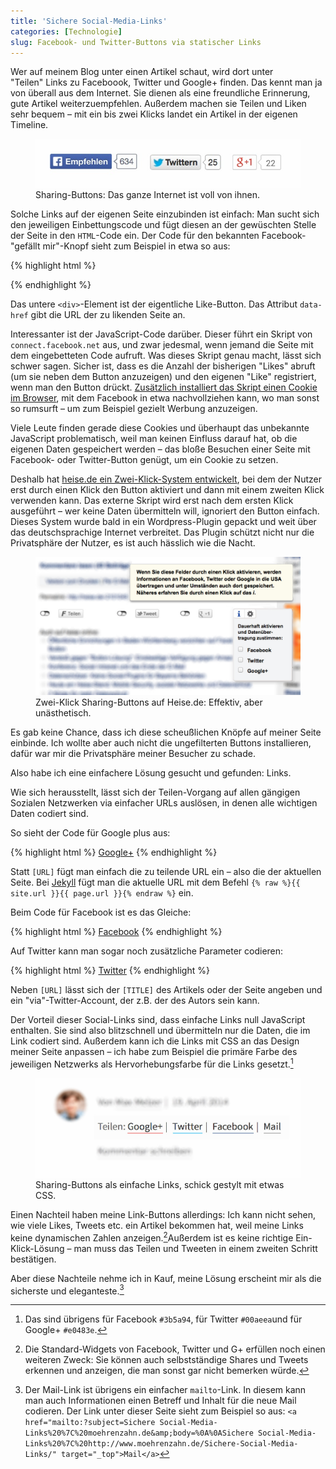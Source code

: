 ```yaml
---
title: 'Sichere Social-Media-Links'
categories: [Technologie]
slug: Facebook- und Twitter-Buttons via statischer Links
---
```


Wer auf meinem Blog unter einen Artikel schaut, wird dort unter "Teilen" Links zu Faceboook, Twitter und Google+ finden. Das kennt man ja von überall aus dem Internet. Sie dienen als eine freundliche Erinnerung, gute Artikel weiterzuempfehlen. Außerdem machen sie Teilen und Liken sehr bequem – mit ein bis zwei Klicks landet ein Artikel in der eigenen Timeline.

<figure><img src='/images/Social%20Sharing/sharing.jpg' /><figcaption>Sharing-Buttons: Das ganze Internet ist voll von ihnen.</figcaption></figure>

Solche Links auf der eigenen Seite einzubinden ist einfach: Man sucht sich den jeweiligen Einbettungscode und fügt diesen an der gewüschten Stelle der Seite in den `HTML`-Code ein. Der Code für den bekannten Facebook-"gefällt mir"-Knopf sieht zum Beispiel in etwa so aus:

{% highlight html %}
<script>
    (function(d, s, id)
    {
      var js, fjs = d.getElementsByTagName(s)[0];
      if (d.getElementById(id)) return;
      js = d.createElement(s); js.id = id;
      js.src = "//connect.facebook.net/de_DE/all.js#xfbml=1&appId=0000000000000";
      fjs.parentNode.insertBefore(js, fjs);
    }
    (document, 'script', 'facebook-jssdk'));
</script>

<div class="fb-like" data-href="http://moehrenzahn.de/" data-layout="button_count" data-action="like" data-show-faces="true" data-share="false"></div>
{% endhighlight %}

Das untere `<div>`-Element ist der eigentliche Like-Button. Das Attribut `data-href` gibt die URL der zu likenden Seite an.

Interessanter ist der JavaScript-Code darüber. Dieser führt ein Skript von `connect.facebook.net` aus, und zwar jedesmal, wenn jemand die Seite mit dem eingebetteten Code aufruft. Was dieses Skript genau macht, lässt sich schwer sagen. Sicher ist, dass es die Anzahl der bisherigen "Likes" abruft (um sie neben dem Button anzuzeigen) und den eigenen "Like" registriert, wenn man den Button drückt. [Zusätzlich installiert das Skript einen Cookie im Browser](https://www.facebook.com/help/206635839404055?q=cookies), mit dem Facebook in etwa nachvollziehen kann, wo man sonst so rumsurft – um zum Beispiel gezielt Werbung anzuzeigen.

Viele Leute finden gerade diese Cookies und überhaupt das unbekannte JavaScript problematisch, weil man keinen Einfluss darauf hat, ob die eigenen Daten gespeichert werden – das bloße Besuchen einer Seite mit Facebook- oder Twitter-Button genügt, um ein Cookie zu setzen.

Deshalb hat [heise.de ein Zwei-Klick-System entwickelt](http://www.heise.demar/ct/artikel/2-Klicks-fuer-mehr-Datenschutz-1333879.html), bei dem der Nutzer erst durch einen Klick den Button aktiviert und dann mit einem zweiten Klick verwenden kann. Das externe Skript wird erst nach dem ersten Klick ausgeführt – wer keine Daten übermitteln will, ignoriert den Button einfach. Dieses System wurde bald in ein Wordpress-Plugin gepackt und weit über das deutschsprachige Internet verbreitet. Das Plugin schützt nicht nur die Privatsphäre der Nutzer, es ist auch hässlich wie die Nacht.

<figure><img src='/images/Social%20Sharing/sharing_2click_heise.jpg' /><figcaption>Zwei-Klick Sharing-Buttons auf Heise.de: Effektiv, aber unästhetisch.</figcaption></figure> 

Es gab keine Chance, dass ich diese scheußlichen Knöpfe auf meiner Seite einbinde. Ich wollte aber auch nicht die ungefilterten Buttons installieren, dafür war mir die Privatsphäre meiner Besucher zu schade.

Also habe ich eine einfachere Lösung gesucht und gefunden: Links.

Wie sich herausstellt, lässt sich der Teilen-Vorgang auf allen gängigen Sozialen Netzwerken via einfacher URLs auslösen, in denen alle wichtigen Daten codiert sind.

So sieht der Code für Google plus aus:

{% highlight html %}
<a href="https://plus.google.com/share?url=[URL]">Google+</a>
{% endhighlight %}

Statt `[URL]` fügt man einfach die zu teilende URL ein – also die der aktuellen Seite. Bei [Jekyll](http://jekyllrb.com) fügt man die aktuelle URL mit dem Befehl `{% raw %}{{ site.url }}{{ page.url }}{% endraw %}` ein.

Beim Code für Facebook ist es das Gleiche:

{% highlight html %}
<a href="http://facebook.com/sharer.php?u=[URL]">Facebook</a>
{% endhighlight %}

Auf Twitter kann man sogar noch zusätzliche Parameter codieren:

{% highlight html %}
<a href="http://twitter.com/intent/tweet?url=[URL]&amp;text=[TITLE]&amp;via=[ACCOUNT]">Twitter</a>
{% endhighlight %}

Neben `[URL]` lässt sich der `[TITLE]` des Artikels oder der Seite angeben und ein "via"-Twitter-Account, der z.B. der des Autors sein kann.

Der Vorteil dieser Social-Links sind, dass einfache Links null JavaScript enthalten. Sie sind also blitzschnell und übermitteln nur die Daten, die im Link codiert sind. Außerdem kann ich die Links mit CSS an das Design meiner Seite anpassen – ich habe zum Beispiel die primäre Farbe des jeweiligen Netzwerks als Hervorhebungsfarbe für die Links gesetzt.[^farben]

[^farben]: Das sind übrigens für Facebook `#3b5a94`, für Twitter `#00aeea`und für Google+ `#e0483e`.

<figure><img src='/images/Social%20Sharing/sharing_moehrenzahn.jpg' /><figcaption>Sharing-Buttons als einfache Links, schick gestylt mit etwas CSS.</figcaption></figure>

Einen Nachteil haben meine Link-Buttons allerdings: Ich kann nicht sehen, wie viele Likes, Tweets etc. ein Artikel bekommen hat, weil meine Links keine dynamischen Zahlen anzeigen.[^2]Außerdem ist es keine richtige Ein-Klick-Lösung – man muss das Teilen und Tweeten in einem zweiten Schritt bestätigen.

[^2]: Die Standard-Widgets von Facebook, Twitter und G+ erfüllen noch einen weiteren Zweck: Sie können auch selbstständige Shares und Tweets erkennen und anzeigen, die man sonst gar nicht bemerken würde.

Aber diese Nachteile nehme ich in Kauf, meine Lösung erscheint mir als die sicherste und eleganteste.[^1]

[^1]: Der Mail-Link ist übrigens ein einfacher `mailto`-Link. In diesem kann man auch Informationen einen Betreff und Inhalt für die neue Mail codieren. Der Link unter dieser Seite sieht zum Beispiel so aus: `<a href="mailto:?subject=Sichere Social-Media-Links%20%7C%20moehrenzahn.de&amp;body=%0A%0ASichere Social-Media-Links%20%7C%20http://www.moehrenzahn.de/Sichere-Social-Media-Links/" target="_top">Mail</a>`